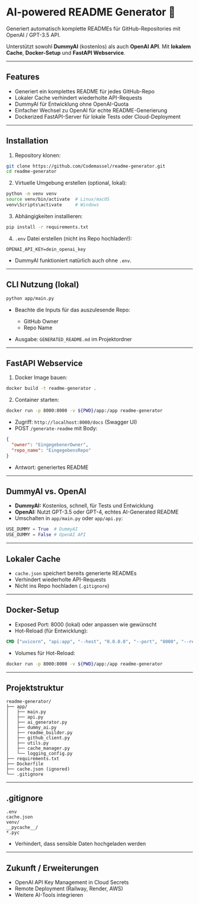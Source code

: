 # AI-powered README Generator 🤖
Generiert automatisch komplette READMEs für GitHub-Repositories mit OpenAI / GPT-3.5 API.

Unterstützt sowohl **DummyAI** (kostenlos) als auch **OpenAI API**.
Mit **lokalem Cache**, **Docker-Setup** und **FastAPI Webservice**.

---

## Features

* Generiert ein komplettes README für jedes GitHub-Repo
* Lokaler Cache verhindert wiederholte API-Requests
* DummyAI für Entwicklung ohne OpenAI-Quota
* Einfacher Wechsel zu OpenAI für echte README-Generierung
* Dockerized FastAPI-Server für lokale Tests oder Cloud-Deployment

---

## Installation

1. Repository klonen:

```bash
git clone https://github.com/Codemassel/readme-generator.git
cd readme-generator
```

2. Virtuelle Umgebung erstellen (optional, lokal):

```bash
python -m venv venv
source venv/bin/activate  # Linux/macOS
venv\Scripts\activate     # Windows
```

3. Abhängigkeiten installieren:

```bash
pip install -r requirements.txt
```

4. `.env` Datei erstellen (nicht ins Repo hochladen!):

```
OPENAI_API_KEY=dein_openai_key
```

* DummyAI funktioniert natürlich auch ohne `.env`.

---

## CLI Nutzung (lokal)

```bash
python app/main.py
```

* Beachte die Inputs für das auszulesende Repo:

  * GitHub Owner
  * Repo Name
* Ausgabe: `GENERATED_README.md` im Projektordner

---

## FastAPI Webservice

1. Docker Image bauen:

```bash
docker build -t readme-generator .
```

2. Container starten:

```bash
docker run -p 8000:8000 -v ${PWD}/app:/app readme-generator
```

* Zugriff: `http://localhost:8000/docs` (Swagger UI)
* POST `/generate-readme` mit Body:

```json
{
  "owner": "EingegebenerOwner",
  "repo_name": "EingegebensRepo"
}
```

* Antwort: generiertes README

---

## DummyAI vs. OpenAI

* **DummyAI:** Kostenlos, schnell, für Tests und Entwicklung
* **OpenAI:** Nutzt GPT-3.5 oder GPT-4, echtes AI-Generated README
* Umschalten in `app/main.py` oder `app/api.py`:

```python
USE_DUMMY = True  # DummyAI
USE_DUMMY = False # OpenAI API
```

---

## Lokaler Cache

* `cache.json` speichert bereits generierte READMEs
* Verhindert wiederholte API-Requests
* Nicht ins Repo hochladen (`.gitignore`)

---

## Docker-Setup

* Exposed Port: 8000 (lokal) oder anpassen wie gewünscht
* Hot-Reload (für Entwicklung):

```dockerfile
CMD ["uvicorn", "api:app", "--host", "0.0.0.0", "--port", "8000", "--reload"]
```

* Volumes für Hot-Reload:

```bash
docker run -p 8000:8000 -v ${PWD}/app:/app readme-generator
```

---

## Projektstruktur

```
readme-generator/
├── app/
│   ├── main.py
│   ├── api.py
│   ├── ai_generator.py
│   ├── dummy_ai.py
│   ├── readme_builder.py
│   ├── github_client.py
│   ├── utils.py
│   ├── cache_manager.py
│   └── logging_config.py
├── requirements.txt
├── Dockerfile
├── cache.json (ignored)
└── .gitignore
```

---

## .gitignore

```
.env
cache.json
venv/
__pycache__/
*.pyc
```

* Verhindert, dass sensible Daten hochgeladen werden

---

## Zukunft / Erweiterungen

* OpenAI API Key Management in Cloud Secrets
* Remote Deployment (Railway, Render, AWS)
* Weitere AI-Tools integrieren
